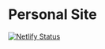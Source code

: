 # Personal Site
[![Netlify Status](https://api.netlify.com/api/v1/badges/24ff5c5b-5aa8-457d-b1cc-b7743909de11/deploy-status)](https://app.netlify.com/sites/ephemeral-kelpie-b21c8b/deploys)
